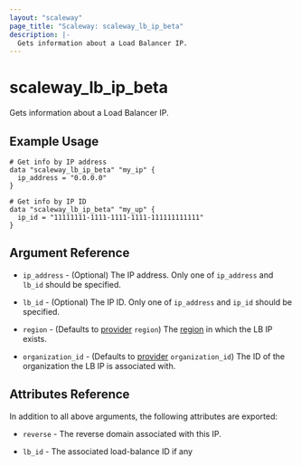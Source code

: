 ```yaml
---
layout: "scaleway"
page_title: "Scaleway: scaleway_lb_ip_beta"
description: |-
  Gets information about a Load Balancer IP.
---
```


# scaleway_lb_ip_beta

Gets information about a Load Balancer IP.

## Example Usage

```hcl
# Get info by IP address
data "scaleway_lb_ip_beta" "my_ip" {
  ip_address = "0.0.0.0"
}

# Get info by IP ID
data "scaleway_lb_ip_beta" "my_up" {
  ip_id = "11111111-1111-1111-1111-111111111111"
}
```

## Argument Reference

- `ip_address` - (Optional) The IP address.
  Only one of `ip_address` and `lb_id` should be specified.

- `lb_id` - (Optional) The IP ID.
  Only one of `ip_address` and `ip_id` should be specified.

- `region` - (Defaults to [provider](../index.html#region) `region`) The [region](../guides/regions_and_zones.html#zones) in which the LB IP exists.

- `organization_id` - (Defaults to [provider](../index.html#organization_id) `organization_id`) The ID of the organization the LB IP is associated with.

## Attributes Reference

In addition to all above arguments, the following attributes are exported:

- `reverse` - The reverse domain associated with this IP.

- `lb_id` - The associated load-balance ID if any
